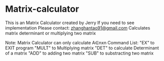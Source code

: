 # Matrix-calculator
This is an Matrix Calculator created by Jerry
If you need to see implementation
Please contact: zhanghantao91@gmail.com
Calculates matrix determinant or multiplying two matrix

Note: Matrix Calculator can only calculate A∈nxn
Command List:
       "EX" to EXIT program
       "MULT" to Multiplying matrix
       "DET" to calculate Determinant of a matrix
       "ADD" to adding two matrix
       "SUB" to substracting two matrix



